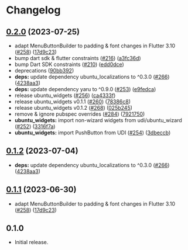 # Changelog

## [0.2.0](https://github.com/d-loose/ubuntu-flutter-plugins/compare/ubuntu_widgets-v0.1.2...ubuntu_widgets-v0.2.0) (2023-07-25)


* adapt MenuButtonBuilder to padding & font changes in Flutter 3.10 ([#258](https://github.com/d-loose/ubuntu-flutter-plugins/issues/258)) ([17d9c23](https://github.com/d-loose/ubuntu-flutter-plugins/commit/17d9c23500a3246e2cda246ef25b048ca45a0f45))
* bump dart sdk & flutter constraints ([#216](https://github.com/d-loose/ubuntu-flutter-plugins/issues/216)) ([a3fc36d](https://github.com/d-loose/ubuntu-flutter-plugins/commit/a3fc36d77ea9ff37adc13e0386fd649ebe00991e))
* bump Dart SDK constraints ([#210](https://github.com/d-loose/ubuntu-flutter-plugins/issues/210)) ([edd0dce](https://github.com/d-loose/ubuntu-flutter-plugins/commit/edd0dce0386761858d9be9c278ca8ebe4e43747f))
* deprecations ([90bb392](https://github.com/d-loose/ubuntu-flutter-plugins/commit/90bb3922be564a92de71004028d85a909cdb014d))
* **deps:** update dependency ubuntu_localizations to ^0.3.0 ([#266](https://github.com/d-loose/ubuntu-flutter-plugins/issues/266)) ([4238aa3](https://github.com/d-loose/ubuntu-flutter-plugins/commit/4238aa325dd93a5bf897893c8b17862f6d0c6ad1))
* **deps:** update dependency yaru to ^0.9.0 ([#253](https://github.com/d-loose/ubuntu-flutter-plugins/issues/253)) ([e9fedca](https://github.com/d-loose/ubuntu-flutter-plugins/commit/e9fedca56a8122cae6f3ab26e2b33c2d83e225ca))
* release ubuntu_widgets ([#256](https://github.com/d-loose/ubuntu-flutter-plugins/issues/256)) ([ca4333f](https://github.com/d-loose/ubuntu-flutter-plugins/commit/ca4333f692257ec7a2e8e148bd87003c2b3492ff))
* release ubuntu_widgets v0.1.1 ([#260](https://github.com/d-loose/ubuntu-flutter-plugins/issues/260)) ([78386c8](https://github.com/d-loose/ubuntu-flutter-plugins/commit/78386c8cd72b14e953499b9ab492554e64a09ac3))
* release ubuntu_widgets v0.1.2 ([#268](https://github.com/d-loose/ubuntu-flutter-plugins/issues/268)) ([025b245](https://github.com/d-loose/ubuntu-flutter-plugins/commit/025b245db36a1bbbc91284bc2a1d8eb01cd9735e))
* remove & ignore pubspec overrides ([#284](https://github.com/d-loose/ubuntu-flutter-plugins/issues/284)) ([7921750](https://github.com/d-loose/ubuntu-flutter-plugins/commit/79217505c362ec206d987e030ac48a9eb0f4ea6a))
* **ubuntu_widgets:** import non-wizard widgets from udi/ubuntu_wizard ([#252](https://github.com/d-loose/ubuntu-flutter-plugins/issues/252)) ([3316f7a](https://github.com/d-loose/ubuntu-flutter-plugins/commit/3316f7a0393aea04fd586375b0b16c9e992ed058))
* **ubuntu_widgets:** import PushButton from UDI ([#254](https://github.com/d-loose/ubuntu-flutter-plugins/issues/254)) ([3dbeccb](https://github.com/d-loose/ubuntu-flutter-plugins/commit/3dbeccb545dfc7a68d2c5f206a171633d5a7c665))

## [0.1.2](https://github.com/canonical/ubuntu-flutter-plugins/compare/ubuntu_widgets-v0.1.1...ubuntu_widgets-v0.1.2) (2023-07-04)


* **deps:** update dependency ubuntu_localizations to ^0.3.0 ([#266](https://github.com/canonical/ubuntu-flutter-plugins/issues/266)) ([4238aa3](https://github.com/canonical/ubuntu-flutter-plugins/commit/4238aa325dd93a5bf897893c8b17862f6d0c6ad1))

## [0.1.1](https://github.com/canonical/ubuntu-flutter-plugins/compare/ubuntu_widgets-v0.1.0...ubuntu_widgets-v0.1.1) (2023-06-30)


* adapt MenuButtonBuilder to padding & font changes in Flutter 3.10 ([#258](https://github.com/canonical/ubuntu-flutter-plugins/issues/258)) ([17d9c23](https://github.com/canonical/ubuntu-flutter-plugins/commit/17d9c23500a3246e2cda246ef25b048ca45a0f45))

## 0.1.0

* Initial release.

